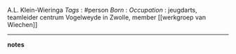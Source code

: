 A.L. Klein-Wieringa
*Tags* : #person 
*Born* :
*Occupation* : jeugdarts, teamleider centrum Vogelweyde in Zwolle, member [[werkgroep van Wiechen]]

---
**notes**